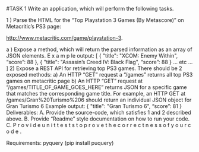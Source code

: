 #TASK
1 Write an application, which will perform the following tasks.

1 ) Parse the HTML for the “Top Playstation 3 Games (By Metascore)” on Metacritic’s PS3 page:

http://www.metacritic.com/game/playstation-3.

a ) Expose a method, which will return the parsed information as an array of JSON elements.
  E x a m p le output:
[
{
"title": "XCOM: Enemy Within",
“score”: 88
},
{
"title": "Assasin’s Creed IV: Black Flag",
“score”: 88
}
... etc ...
]
2) Expose a REST API for retrieving top PS3 games.
There should be 2 exposed methods:
a) An HTTP “GET” request a “/games” returns all top PS3 games on metacritic page
b) An HTTP “GET” request at “/games/TITLE_OF_GAME_GOES_HERE” returns JSON for a
specific game that matches the corresponding game title. For example, an HTTP GET at
/games/Gran%20Turismo%206 should return an individual JSON object for Gran
Turismo 6
Example output:
{
"title": "Gran Turismo 6",
“score”: 81
}
Deliverables:
A. Provide the source-code, which satisfies 1 and 2 described above.
B. Provide “Readme” style documentation on how to run your code.
C. P r o v i d e u n i t t e s t s t o p r o v e t h e c o r r e c t n e s s o f y o u r c o d e .



Requirements:
pyquery (pip install puquery)

